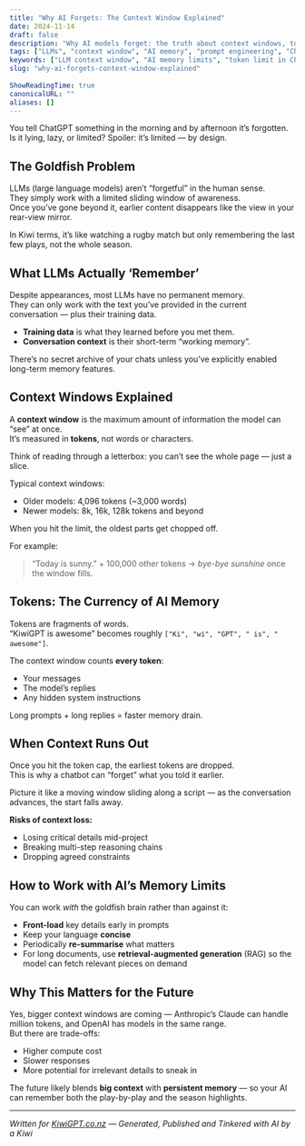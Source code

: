 ```yaml
---
title: "Why AI Forgets: The Context Window Explained"
date: 2024-11-14
draft: false
description: "Why AI models forget: the truth about context windows, token limits, and how to work with them."
tags: ["LLMs", "context window", "AI memory", "prompt engineering", "ChatGPT"]
keywords: ["LLM context window", "AI memory limits", "token limit in ChatGPT", "nz"]
slug: "why-ai-forgets-context-window-explained"
 
ShowReadingTime: true
canonicalURL: ""
aliases: []
---
```


You tell ChatGPT something in the morning and by afternoon it’s forgotten.  
Is it lying, lazy, or limited? Spoiler: it’s limited — by design.

## The Goldfish Problem

LLMs (large language models) aren’t “forgetful” in the human sense.  
They simply work with a limited sliding window of awareness.  
Once you’ve gone beyond it, earlier content disappears like the view in your rear-view mirror.

In Kiwi terms, it’s like watching a rugby match but only remembering the last few plays, not the whole season.

## What LLMs Actually ‘Remember’

Despite appearances, most LLMs have no permanent memory.  
They can only work with the text you’ve provided in the current conversation — plus their training data.

- **Training data** is what they learned before you met them.  
- **Conversation context** is their short-term “working memory”.

There’s no secret archive of your chats unless you’ve explicitly enabled long-term memory features.

## Context Windows Explained

A **context window** is the maximum amount of information the model can “see” at once.  
It’s measured in **tokens**, not words or characters.

Think of reading through a letterbox: you can’t see the whole page — just a slice.

Typical context windows:  
- Older models: 4,096 tokens (~3,000 words)  
- Newer models: 8k, 16k, 128k tokens and beyond

When you hit the limit, the oldest parts get chopped off.

For example:

> “Today is sunny.” + 100,000 other tokens → *bye-bye sunshine* once the window fills.

## Tokens: The Currency of AI Memory

Tokens are fragments of words.  
“KiwiGPT is awesome” becomes roughly `["Ki", "wi", "GPT", " is", " awesome"]`.

The context window counts **every token**:
- Your messages
- The model’s replies
- Any hidden system instructions

Long prompts + long replies = faster memory drain.

## When Context Runs Out

Once you hit the token cap, the earliest tokens are dropped.  
This is why a chatbot can “forget” what you told it earlier.

Picture it like a moving window sliding along a script — as the conversation advances, the start falls away.

**Risks of context loss:**
- Losing critical details mid-project
- Breaking multi-step reasoning chains
- Dropping agreed constraints

## How to Work with AI’s Memory Limits

You can work *with* the goldfish brain rather than against it:

- **Front-load** key details early in prompts
- Keep your language **concise**
- Periodically **re-summarise** what matters
- For long documents, use **retrieval-augmented generation** (RAG) so the model can fetch relevant pieces on demand

## Why This Matters for the Future

Yes, bigger context windows are coming — Anthropic’s Claude can handle million tokens, and OpenAI has models in the same range.  
But there are trade-offs:
- Higher compute cost
- Slower responses
- More potential for irrelevant details to sneak in

The future likely blends **big context** with **persistent memory** — so your AI can remember both the play-by-play and the season highlights.

---

*Written for [KiwiGPT.co.nz](https://kiwigpt.co.nz) — Generated, Published and Tinkered with AI by a Kiwi*